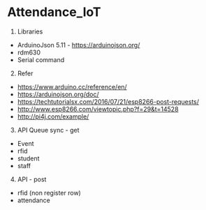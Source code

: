 # Attendance_IoT

1. Libraries 
- ArduinoJson 5.11 - https://arduinojson.org/
- rdm630
- Serial command
  
  
2. Refer
- https://www.arduino.cc/reference/en/
- https://arduinojson.org/doc/
- https://techtutorialsx.com/2016/07/21/esp8266-post-requests/
- http://www.esp8266.com/viewtopic.php?f=29&t=14528
- http://pi4j.com/example/


3. API Queue sync - get
- Event
- rfid
- student
- staff

4. API - post
- rfid (non register row)
- attendance